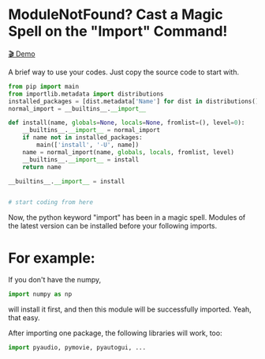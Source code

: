 # ModuleNotFound? Cast a Magic Spell on the "Import" Command!
[🎬 Demo](https://github.com/Magic-Abracadabra/magic-install/blob/main/Demo.mp4)

A brief way to use your codes. Just copy the source code to start with.
```python
from pip import main
from importlib.metadata import distributions
installed_packages = [dist.metadata['Name'] for dist in distributions()]
normal_import = __builtins__.__import__

def install(name, globals=None, locals=None, fromlist=(), level=0):
	__builtins__.__import__ = normal_import
	if name not in installed_packages:
		main(['install', '-U', name])
	name = normal_import(name, globals, locals, fromlist, level)
	__builtins__.__import__ = install
	return name

__builtins__.__import__ = install


# start coding from here
```
Now, the python keyword "import" has been in a magic spell. Modules of the latest version can be installed before your following imports.

# For example:

If you don't have the numpy,
```python
import numpy as np
```
will install it first, and then this module will be successfully imported. Yeah, that easy.

After importing one package, the following libraries will work, too:
```python
import pyaudio, pymovie, pyautogui, ...
```
